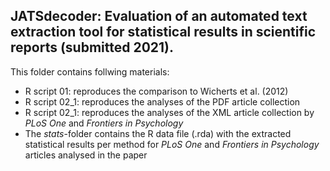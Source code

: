 ## JATSdecoder: Evaluation of an automated text extraction tool for statistical results in scientific reports (submitted 2021).
This folder contains follwing materials:
- R script 01: reproduces the comparison to Wicherts et al. (2012)
- R script 02_1: reproduces the analyses of the PDF article collection
- R script 02_1: reproduces the analyses of the XML article collection by *PLoS One* and *Frontiers in Psychology*
- The *stats*-folder contains the R data file (.rda) with the extracted statistical results per method for *PLoS One* and *Frontiers in Psychology* articles analysed in the paper


